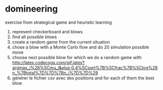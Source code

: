 # domineering
exercise from strategical game and heuristic learning

1. represent checkerboard and blows
2. find all possible blows
3. create a random game from the current situation
4. chose a blow with a Monte Carlo flow and do 20 simulation possible move
5. choose next possible blow for which we do a random game with
http://latex.codecogs.com/gif.latex?argmax_i%28%5Cmu_i&plus;0.4%5Csqrt%7B%5Cfrac%7B%5Clog%28n_%7Btotal%7D%7D%7Bn_i%7D%7D%29
6. générer le fichier csv avec des positions and for each of them the best blow
